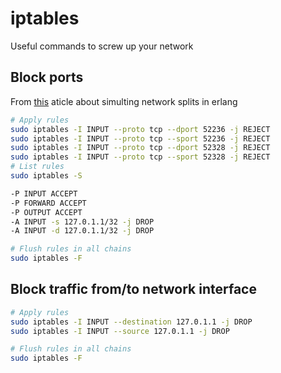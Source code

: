 # iptables

Useful commands to screw up your network

## Block ports

From [this](https://web.archive.org/web/20131029050630/http://djui.io/2011/03/18/simulating-net-splits-in-erlang/) aticle about simulting network splits in erlang

``` bash
# Apply rules
sudo iptables -I INPUT --proto tcp --dport 52236 -j REJECT
sudo iptables -I INPUT --proto tcp --sport 52236 -j REJECT
sudo iptables -I INPUT --proto tcp --dport 52328 -j REJECT
sudo iptables -I INPUT --proto tcp --sport 52328 -j REJECT
# List rules
sudo iptables -S

-P INPUT ACCEPT
-P FORWARD ACCEPT
-P OUTPUT ACCEPT
-A INPUT -s 127.0.1.1/32 -j DROP
-A INPUT -d 127.0.1.1/32 -j DROP

# Flush rules in all chains
sudo iptables -F
```

## Block traffic from/to network interface

``` bash
# Apply rules
sudo iptables -I INPUT --destination 127.0.1.1 -j DROP
sudo iptables -I INPUT --source 127.0.1.1 -j DROP

# Flush rules in all chains
sudo iptables -F
```

